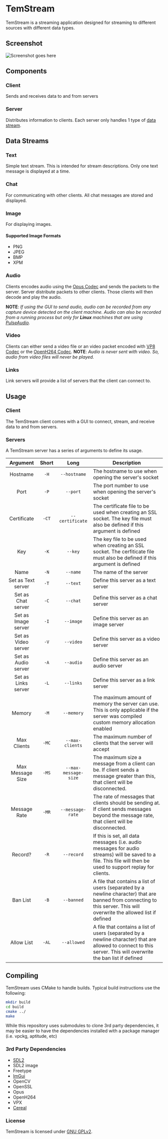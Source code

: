 # TemStream

TemStream is a streaming application designed for streaming to different sources with different data types. 

## Screenshot

![Screenshot goes here](screenshot.png)

## Components

### Client
Sends and receives data to and from servers

### Server
Distributes information to clients. Each server only handles 1 type of [data stream](#data-streams).

## Data Streams

### Text
Simple text stream. This is intended for stream descriptions. Only one text message is displayed at a time.

### Chat
For communicating with other clients. All chat messages are stored and displayed.

### Image
For displaying images.

#### Supported Image Formats

- PNG
- JPEG
- BMP
- XPM

### Audio
Clients encodes audio using the [Opus Codec](https://opus-codec.org/) and sends the packets to the server. Server distribute packets to other clients. Those clients will then decode and play the audio.

**NOTE**: *If using the GUI to send audio, audio can be recorded from any capture device detected on the client machine. Audio can also be recorded from a running process but only for **Linux** machines that are using [PulseAudio](https://www.freedesktop.org/wiki/Software/PulseAudio/).*

### Video
Clients can either send a video file or an video packet encoded with [VP8 Codec](https://en.wikipedia.org/wiki/VP8) or the [OpenH264 Codec](http://www.openh264.org/). 
**NOTE**: *Audio is never sent with video. So, audio from video files will never be played.*

### Links
Link servers will provide a list of servers that the client can connect to.

## Usage

### Client

The TemStream client comes with a GUI to connect, stream, and receive data to and from servers.

### Servers

A TemStream server has a series of arguments to define its usage.

| Argument | Short | Long | Description |
| :--------: | :-----: | :----: | ----------- |
| Hostname | `-H`    | `--hostname` | The hostname to use when opening the server's socket |
| Port     | `-P` | `--port` | The port number to use when opening the server's socket |
| Certificate | `-CT` | `--certificate` | The certificate file to be used when creating an SSL socket. The key file must also be defined if this argument is defined |
| Key | `-K` | `--key` | The key file to be used when creating an SSL socket. The cerfiticate file must also be defined if this argument is defined |
| Name | `-N` | `--name` | The name of the server |
| Set as Text server | `-T` | `--text` | Define this server as a text server |
| Set as Chat server | `-C` | `--chat` | Define this server as a chat server |
| Set as Image server | `-I` | `--image` | Define this server as an image server |
| Set as Video server | `-V` | `--video` | Define this server as a video server |
| Set as Audio server | `-A` | `--audio` | Define this server as an audio server |
| Set as Links server | `-L` | `--links` | Define this server as a link server |
| Memory | `-M` | `--memory` | The maximum amount of memory the server can use. This is only applicable if the server was compiled custom memory allocation enabled |
| Max Clients | `-MC` | `--max-clients` | The maximum number of clients that the server will accept
| Max Message Size | `-MS` | `--max-message-size` | The maximum size a message from a client can be. If client sends a message greater than this, that client will be disconnected.|
| Message Rate | `-MR` | `--message-rate` | The rate of messages that clients should be sending at. If client sends messages beyond the message rate, that client will be disconnected.|
| Record? | `-R` | `--record` | If this is set, all data messages (i.e. audio messages for audio streams) will be saved to a file. This file will then be used to support replay for clients. |
| Ban List | `-B` | `--banned` | A file that contains a list of users (separated by a newline character) that are banned from connecting to this server. This will overwrite the allowed list if defined |
| Allow List | `-AL` | `--allowed` | A file that contains a list of users (separated by a newline character) that are allowed to connect to this server. This will overwrite the ban list if defined |

## Compiling

TemStream uses CMake to handle builds. Typical build instructions use the following:

```bash
mkdir build
cd build
cmake ../
make
```

While this repository uses submodules to clone 3rd party dependencies, it may be easier to have the dependencies installed with a package manager (i.e. vpckg, aptitude, etc)

### 3rd Party Dependencies

- [SDL2](https://github.com/libsdl-org/SDL)
- SDL2 image
- Freetype
- [ImGui](https://github.com/ocornut/imgui)
- OpenCV
- OpenSSL
- Opus
- OpenH264
- VPX
- [Cereal](https://uscilab.github.io/cereal/)

### License

TemStream is licensed under [GNU GPLv2](LICENSE.txt).